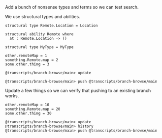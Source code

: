 Add a bunch of nonsense types and terms so we can test search.

We use structural types and abilities.

```unison
structural type Remote.Location = Location

structural ability Remote where
  at : Remote.Location -> ()

structural type MyType = MyType

other.remoteMap = 1
something.Remote.map = 2
some.other.thing = 3
```


```ucm
@transcripts/branch-browse/main> update
```

```ucm
@transcripts/branch-browse/main> push @transcripts/branch-browse/main
```

Update a few things so we can verify that pushing to an existing branch works.

```unison
other.remoteMap = 10
something.Remote.map = 20
some.other.thing = 30
```

```ucm
@transcripts/branch-browse/main> update
@transcripts/branch-browse/main> history
@transcripts/branch-browse/main> push @transcripts/branch-browse/main
```
